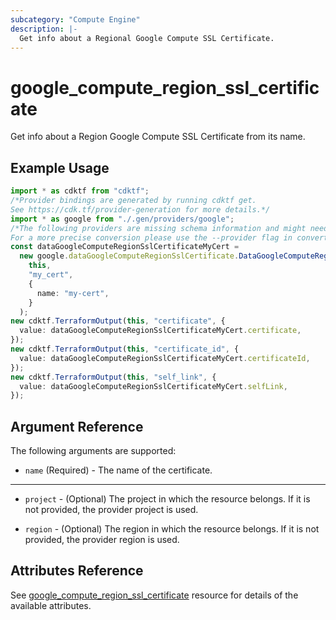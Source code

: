 ```yaml
---
subcategory: "Compute Engine"
description: |-
  Get info about a Regional Google Compute SSL Certificate.
---
```


# google\_compute\_region\_ssl\_certificate

Get info about a Region Google Compute SSL Certificate from its name.

## Example Usage

```typescript
import * as cdktf from "cdktf";
/*Provider bindings are generated by running cdktf get.
See https://cdk.tf/provider-generation for more details.*/
import * as google from "./.gen/providers/google";
/*The following providers are missing schema information and might need manual adjustments to synthesize correctly: google.
For a more precise conversion please use the --provider flag in convert.*/
const dataGoogleComputeRegionSslCertificateMyCert =
  new google.dataGoogleComputeRegionSslCertificate.DataGoogleComputeRegionSslCertificate(
    this,
    "my_cert",
    {
      name: "my-cert",
    }
  );
new cdktf.TerraformOutput(this, "certificate", {
  value: dataGoogleComputeRegionSslCertificateMyCert.certificate,
});
new cdktf.TerraformOutput(this, "certificate_id", {
  value: dataGoogleComputeRegionSslCertificateMyCert.certificateId,
});
new cdktf.TerraformOutput(this, "self_link", {
  value: dataGoogleComputeRegionSslCertificateMyCert.selfLink,
});

```

## Argument Reference

The following arguments are supported:

* `name` (Required) - The name of the certificate.

***

*   `project` - (Optional) The project in which the resource belongs. If it
    is not provided, the provider project is used.

*   `region` - (Optional) The region in which the resource belongs. If it
    is not provided, the provider region is used.

## Attributes Reference

See [google\_compute\_region\_ssl\_certificate](https://registry.terraform.io/providers/hashicorp/google/latest/docs/resources/compute_region_ssl_certificate) resource for details of the available attributes.
